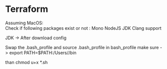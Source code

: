 # Terraform

Assuming MacOS:  
Check if following packages exist or not : 
	Mono
	NodeJS
	JDK
	Clang support

JDK -> After download config 


Swap the .bash_profile and source .bash_profile
in bash_profile make sure -> export PATH=$PATH:/Users/<user>/bin

than chmod u+x *.sh


